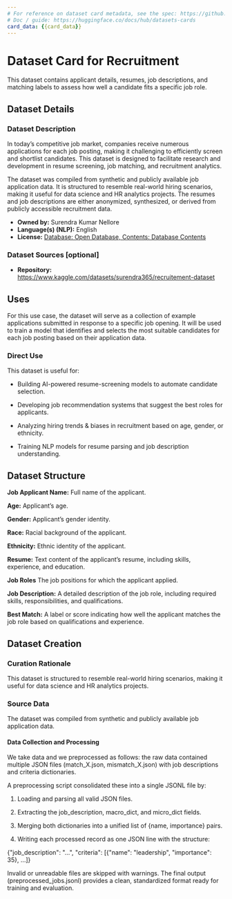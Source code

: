 ```yaml
---
# For reference on dataset card metadata, see the spec: https://github.com/huggingface/hub-docs/blob/main/datasetcard.md?plain=1
# Doc / guide: https://huggingface.co/docs/hub/datasets-cards
card_data: {{card_data}}
---
```


# Dataset Card for Recruitment

<!-- Provide a quick summary of the dataset. -->

This dataset contains applicant details, resumes, job descriptions, and matching labels to assess how well a candidate fits a specific job role.

## Dataset Details

### Dataset Description

<!-- Provide a longer summary of what this dataset is. -->

In today’s competitive job market, companies receive numerous applications for each job posting, making it challenging to efficiently screen and shortlist candidates. This dataset is designed to facilitate research and development in resume screening, job matching, and recruitment analytics.

The dataset was compiled from synthetic and publicly available job application data. It is structured to resemble real-world hiring scenarios, making it useful for data science and HR analytics projects. The resumes and job descriptions are either anonymized, synthesized, or derived from publicly accessible recruitment data.

- **Owned by:** Surendra Kumar Nellore
- **Language(s) (NLP):** English
- **License:** [Database: Open Database, Contents: Database Contents](https://opendatacommons.org/licenses/dbcl/1-0/)

### Dataset Sources [optional]

<!-- Provide the basic links for the dataset. -->

- **Repository:** https://www.kaggle.com/datasets/surendra365/recruitement-dataset

## Uses

<!-- Address questions around how the dataset is intended to be used. -->

For this use case, the dataset will serve as a collection of example applications submitted in response to a specific job opening. It will be used to train a model that identifies and selects the most suitable candidates for each job posting based on their application data.

### Direct Use

<!-- This section describes suitable use cases for the dataset. -->

This dataset is useful for:

- Building AI-powered resume-screening models to automate candidate selection.

- Developing job recommendation systems that suggest the best roles for applicants.

- Analyzing hiring trends & biases in recruitment based on age, gender, or ethnicity.

- Training NLP models for resume parsing and job description understanding.

<!--### Out-of-Scope Use>

<!-- This section addresses misuse, malicious use, and uses that the dataset will not work well for. -->



## Dataset Structure

<!-- This section provides a description of the dataset fields, and additional information about the dataset structure such as criteria used to create the splits, relationships between data points, etc. -->

**Job Applicant Name:** Full name of the applicant.

**Age:** Applicant’s age.

**Gender:** Applicant’s gender identity.

**Race:** Racial background of the applicant.

**Ethnicity:** Ethnic identity of the applicant.

**Resume:** Text content of the applicant’s resume, including skills, experience, and education.

**Job Roles** The job positions for which the applicant applied.

**Job Description:** A detailed description of the job role, including required skills, responsibilities, and qualifications.

**Best Match:** A label or score indicating how well the applicant matches the job role based on qualifications and experience.

## Dataset Creation

### Curation Rationale

<!-- Motivation for the creation of this dataset. -->

This dataset is structured to resemble real-world hiring scenarios, making it useful for data science and HR analytics projects.

### Source Data

<!-- This section describes the source data (e.g. news text and headlines, social media posts, translated sentences, ...). -->

The dataset was compiled from synthetic and publicly available job application data.

#### Data Collection and Processing

<!-- This section describes the data collection and processing process such as data selection criteria, filtering and normalization methods, tools and libraries used, etc. -->

We take data and we preprocessed as follows: the raw data contained multiple JSON files (match_X.json, mismatch_X.json) with job descriptions and criteria dictionaries.

A preprocessing script consolidated these into a single JSONL file by:

1. Loading and parsing all valid JSON files.

2. Extracting the job_description, macro_dict, and micro_dict fields.

3. Merging both dictionaries into a unified list of {name, importance} pairs.

4. Writing each processed record as one JSON line with the structure:

{"job_description": "...", "criteria": [{"name": "leadership", "importance": 35}, ...]}

Invalid or unreadable files are skipped with warnings. The final output (preprocessed_jobs.jsonl) provides a clean, standardized format ready for training and evaluation.






